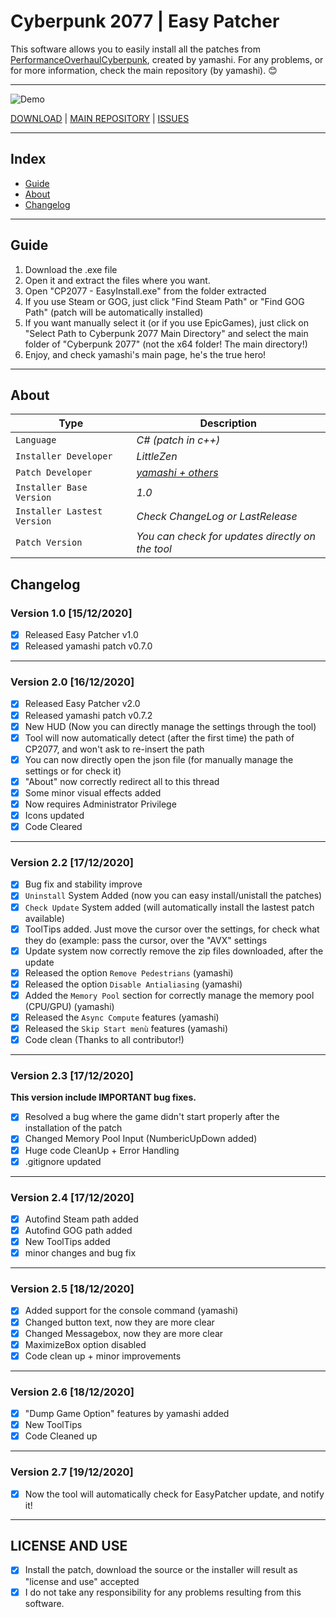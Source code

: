 # Cyberpunk 2077 | Easy Patcher

This software allows you to easily install all the patches from [PerformanceOverhaulCyberpunk](https://bit.ly/384rMEx), created by yamashi.
For any problems, or for more information, check the main repository (by yamashi). 😊

-----------
![Demo](https://i.imgur.com/C3zuW6Z.png)


[DOWNLOAD](https://bit.ly/384rLQZ) | [MAIN REPOSITORY](https://bit.ly/384rMEx) | [ISSUES](https://bit.ly/34cbtUX)

-----------

## Index
- [Guide](#guide)
- [About](#about)
- [Changelog](#changelog)


-----------
## Guide

1) Download the .exe file
2) Open it and extract the files where you want.
3) Open "CP2077 - EasyInstall.exe" from the folder extracted
4) If you use Steam or GOG, just click "Find Steam Path" or "Find GOG Path" (patch will be automatically installed)
5) If you want manually select it (or if you use EpicGames), just click on "Select Path to Cyberpunk 2077 Main Directory"  and select the main folder of "Cyberpunk 2077" (not the x64 folder! The main directory!)
6) Enjoy, and check yamashi's main page, he's the true hero! 

-----------

## About
Type | Description
--- | --- 
`Language` | *C# (patch in c++)*
`Installer Developer` | *LittleZen*
`Patch Developer` | *[yamashi + others](https://github.com/yamashi/PerformanceOverhaulCyberpunk)*
`Installer Base Version` | *1.0*
`Installer Lastest Version` | *Check ChangeLog or LastRelease*
`Patch Version` | *You can check for updates directly on the tool*

## Changelog

### Version 1.0 [15/12/2020]

- [x] Released Easy Patcher v1.0
- [x] Released yamashi patch v0.7.0

-----------

### Version 2.0 [16/12/2020]
- [x] Released Easy Patcher v2.0
- [x] Released yamashi patch v0.7.2
- [x] New HUD (Now you can directly manage the settings through the tool)
- [x] Tool will now automatically detect (after the first time) the path of CP2077, and won't ask to re-insert the path
- [x] You can now directly open the json file (for manually manage the settings or for check it)
- [x] "About" now correctly redirect all to this thread
- [x] Some minor visual effects added
- [x] Now requires Administrator Privilege
- [x] Icons updated
- [x] Code Cleared 

-----------

### Version 2.2 [17/12/2020]
- [x] Bug fix and stability improve
- [x] `Uninstall` System Added (now you can easy install/unistall the patches)
- [x] `Check Update` System added (will automatically install the lastest patch available) 
- [x] ToolTips added. Just move the cursor over the settings, for check what they do (example: pass the cursor, over the "AVX" settings
- [x] Update system now correctly remove the zip files downloaded, after the update
- [x] Released the option `Remove Pedestrians` (yamashi)
- [x] Released the option `Disable Antialiasing` (yamashi)
- [x] Added the `Memory Pool` section for correctly manage the memory pool (CPU/GPU) (yamashi)
- [x] Released the `Async Compute` features (yamashi)
- [x] Released the `Skip Start menù` features (yamashi)
- [x] Code clean (Thanks to all contributor!)

-----------

### Version 2.3 [17/12/2020]
**This version include IMPORTANT bug fixes.**

- [x] Resolved a bug where the game didn't start properly after the installation of the patch
- [x] Changed Memory Pool Input (NumbericUpDown added) 
- [x] Huge code CleanUp + Error Handling 
- [x] .gitignore updated 

-----------

### Version 2.4 [17/12/2020]

- [x] Autofind Steam path added
- [x] Autofind GOG path added
- [x] New ToolTips added
- [x] minor changes and bug fix

-----------

### Version 2.5 [18/12/2020]

- [x] Added support for the console command (yamashi)
- [x] Changed button text, now they are more clear
- [x] Changed Messagebox, now they are more clear
- [x] MaximizeBox option disabled
- [x] Code clean up + minor improvements

-----------

### Version 2.6 [18/12/2020]

- [x] "Dump Game Option" features by yamashi added
- [x] New ToolTips 
- [x] Code Cleaned up

-----------

### Version 2.7 [19/12/2020]

- [x] Now the tool will automatically check for EasyPatcher update, and notify it!

-----------


## LICENSE AND USE

- [x] Install the patch, download the source or the installer will result as "license and use" accepted
- [x] I do not take any responsibility for any problems resulting from this software.
